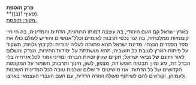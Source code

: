 **פרק תוספת**  
**(סעיף 1(ב)).  
[מקור: תופסת. ](https://he.wikisource.org/wiki/חוק_הכנסת)  

 בארץ ישראל קם העם היהודי, בה עוצבה דמותו הרוחנית, הדתית והמדינית, בה חי חיי קוממיות ממלכתית, בה יצר נכסי תרבות לאומיים וכלל־אנושיים והוריש לעולם כולו את ספר הספרים הנצחי.
מדינת ישראל תהא פתוחה לעליה יהודית ולקיבוץ גלויות; תשקוד על פיתוח הארץ לטובת כל תושביה; תהא מושתתת על יסודות החירות, הצדק והשלום לאור חזונם של נביאי ישראל; תקיים שוויון זכויות חברתי ומדיני גמור לכל אזרחיה בלי הבדל דת, גזע ומין; תבטיח חופש דת, מצפון, לשון, חינוך ותרבות; תשמור על המקומות הקדושים של כל הדתות.
אנו מושיטים יד שלום ושכנות טובה לכל המדינות השכנות ולעמיהן, וקוראים להם לשיתוף פעולה ועזרה הדדית, עם העם העברי העצמאי בארצו. 